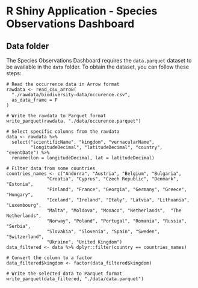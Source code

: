 # R Shiny Application - Species Observations Dashboard


## Data folder


The Species Observations Dashboard requires the `data.parquet` dataset to be available in the `data` folder. To obtain the dataset, you can follow these steps:

```
# Read the occurrence data in Arrow format
rawdata <- read_csv_arrow(
  "./rawdata/biodiversity-data/occurence.csv",
  as_data_frame = F
)

# Write the rawdata to Parquet format
write_parquet(rawdata, "./data/occurence.parquet")

# Select specific columns from the rawdata
data <- rawdata %>%
  select("scientificName", "kingdom", "vernacularName",
         "longitudeDecimal", "latitudeDecimal", "country", "eventDate") %>%
  rename(lon = longitudeDecimal, lat = latitudeDecimal)

# Filter data from some countries
countries_names <- c("Andorra", "Austria", "Belgium", "Bulgaria",
               "Croatia", "Cyprus", "Czech Republic", "Denmark", "Estonia",
               "Finland", "France", "Georgia", "Germany", "Greece", "Hungary",
               "Iceland", "Ireland", "Italy", "Latvia", "Lithuania", "Luxembourg", 
               "Malta", "Moldova", "Monaco", "Netherlands",  "The Netherlands", 
               "Norway", "Poland", "Portugal", "Romania", "Russia", "Serbia",
               "Slovakia", "Slovenia", "Spain", "Sweden", "Switzerland",
               "Ukraine", "United Kingdom")
data_filtered <- data %>% dplyr::filter(country == countries_names)

# Convert the column to a factor
data_filtered$kingdom <- factor(data_filtered$kingdom)

# Write the selected data to Parquet format
write_parquet(data_filtered, "./data/data.parquet")
```
